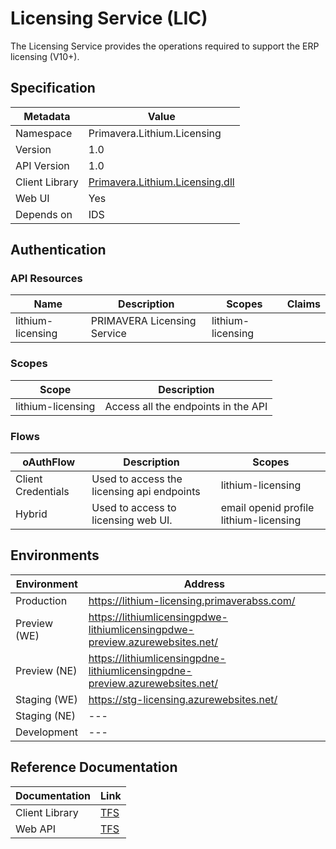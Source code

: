 # Licensing Service (LIC)

The Licensing Service provides the operations required to support the ERP licensing (V10+).

## Specification

| Metadata | Value |
| - | - |
| Namespace | Primavera.Lithium.Licensing |
| Version | 1.0 |
| API Version | 1.0 |
| Client Library | [Primavera.Lithium.Licensing.dll](http://nuget.primaverabss.com:82/feeds/public-lithium-general/Primavera.Lithium.Licensing/) |
| Web UI | Yes |
| Depends on | IDS

## Authentication

### API Resources

| Name | Description |  Scopes | Claims
| - | - | - | - |
| lithium-licensing | PRIMAVERA Licensing Service | lithium-licensing

### Scopes

| Scope | Description |
| - | - |
| lithium-licensing | Access all the endpoints in the API |

### Flows

| oAuthFlow | Description | Scopes |
| - | - | - |
| Client Credentials | Used to access the licensing api endpoints  | lithium-licensing
| Hybrid | Used to access to licensing web UI. | email openid profile lithium-licensing

## Environments

| Environment | Address |
| - | - |
| Production | <https://lithium-licensing.primaverabss.com/> |
| Preview (WE) | <https://lithiumlicensingpdwe-lithiumlicensingpdwe-preview.azurewebsites.net/> |
| Preview (NE) | <https://lithiumlicensingpdne-lithiumlicensingpdne-preview.azurewebsites.net/> |
| Staging (WE) | <https://stg-licensing.azurewebsites.net/> |
| Staging (NE) | --- |
| Development | --- |

## Reference Documentation

| Documentation | Link |
| - | - |
| Client Library | [TFS](https://tfs.primaverabss.com/tfs/P.TEC.Elevation/Lithium/_versionControl?path=%24%2FLithium%2FMicroservices%2FERP%2FLIC%2FMainline%2FReadme.md&version=T&_a=preview) |
| Web API | [TFS](https://tfs.primaverabss.com/tfs/P.TEC.Elevation/Lithium/_versionControl?path=%24%2FLithium%2FMicroservices%2FERP%2FLIC%2FMainline%2FReadme.md&version=T&_a=preview) |
